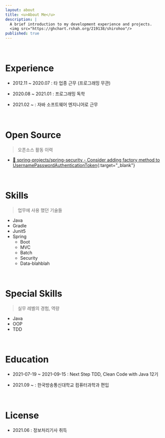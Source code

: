 ```yaml
---
layout: about
title: <u>About Me</u>
description: |
  A brief introduction to my development experience and projects.
  <img src="https://ghchart.rshah.org/219138/shirohoo"/>
published: true
---
```


<br />

# Experience

- 2012.11 ~ 2020.07 : 타 업종 근무 (프로그래밍 무관)

- 2020.08 ~ 2021.01 : 프로그래밍 독학

- 2021.02 ~ : 자바 소프트웨어 엔지니어로 근무

<br />

# Open Source

> 오픈소스 활동 이력

- [📜 spring-projects/spring-security - Consider adding factory method to UsernamePasswordAuthenticationToken](https://github.com/spring-projects/spring-security/issues/10790){:target="_blank"}

<br />

# Skills

> 업무에 사용 했던 기술들

- Java
- Gradle
- Junit5
- Spring
  - Boot
  - MVC
  - Batch
  - Security
  - Data-blahblah

<br />

# Special Skills

> 실무 레벨의 경험, 역량

- Java
- OOP
- TDD

<br />

# Education

- 2021-07-19 ~ 2021-09-15 : Next Step TDD, Clean Code with Java 12기

- 2021.09 ~ : 한국방송통신대학교 컴퓨터과학과 편입

<br />

# License

- 2021.06 : 정보처리기사 취득

<br />
